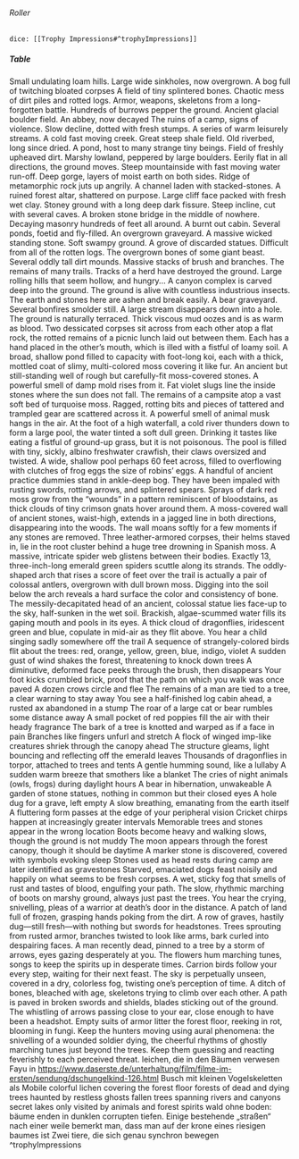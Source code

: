 ###### Roller
`dice: [[Trophy Impressions#^trophyImpressions]]`
##### Table
Small undulating loam hills.
Large wide sinkholes, now overgrown.
A bog full of twitching bloated corpses
A field of tiny splintered bones.
Chaotic mess of dirt piles and rotted logs.
Armor, weapons, skeletons from a long-forgotten battle.
Hundreds of burrows pepper the ground.
Ancient glacial boulder field.
An abbey, now decayed
The ruins of a camp, signs of violence.
Slow decline, dotted with fresh stumps.
A series of warm leisurely streams.
A cold fast moving creek.
Great steep shale field.
Old riverbed, long since dried.
A pond, host to many strange tiny beings.
Field of freshly upheaved dirt.
Marshy lowland, peppered by large boulders.
Eerily flat in all directions, the ground moves.
Steep mountainside with fast moving water run-off.
Deep gorge, layers of moist earth on both sides.
Ridge of metamorphic rock juts up angrily.
A channel laden with stacked-stones.
A ruined forest altar, shattered on purpose.
Large cliff face packed with fresh wet clay.
Stoney ground with a long deep dark fissure.
Steep incline, cut with several caves.
A broken stone bridge in the middle of nowhere.
Decaying masonry hundreds of feet all around.
A burnt out cabin.
Several ponds, foetid and fly-filled.
An overgrown graveyard.
A massive wicked standing stone.
Soft swampy ground.
A grove of discarded statues.
Difficult from all of the rotten logs.
The overgrown bones of some giant beast.
Several oddly tall dirt mounds.
Massive stacks of brush and branches.
The remains of many trails.
Tracks of a herd have destroyed the ground.
Large rolling hills that seem hollow, and hungry...
A canyon complex is carved deep into the ground.
The ground is alive with countless industrious insects.
The earth and stones here are ashen and break easily.
A bear graveyard.
Several bonfires smolder still.
A large stream disappears down into a hole.
The ground is naturally terraced.
Thick viscous mud oozes and is as warm as blood.
Two dessicated corpses sit across from each other atop a flat rock, the rotted remains of a picnic lunch laid out between them. Each has a hand placed in the other’s mouth, which is illed with a fistful of loamy soil.
A broad, shallow pond filled to capacity with foot-long koi, each with a thick, mottled coat of slimy, multi-colored moss covering it like fur.
An ancient but still-standing well of rough but carefully-fit moss-covered stones. A powerful smell of damp mold rises from it. Fat violet slugs line the inside stones where the sun does not fall.
The remains of a campsite atop a vast soft bed of turquoise moss. Ragged, rotting bits and pieces of tattered and trampled gear are scattered across it. A powerful smell of animal musk hangs in the air.
At the foot of a high waterfall, a cold river thunders down to form a large pool, the water tinted a soft dull green. Drinking it tastes like eating a fistful of ground-up grass, but it is not poisonous. The pool is filled with tiny, sickly, albino freshwater crawfish, their claws oversized and twisted.
A wide, shallow pool perhaps 60 feet across, filled to overflowing with clutches of frog eggs the size of robins’ eggs.
A handful of ancient practice dummies stand in ankle-deep bog. They have been impaled with rusting swords, rotting arrows, and splintered spears. Sprays of dark red moss grow from the “wounds” in a pattern reminiscent of bloodstains, as thick clouds of tiny crimson gnats hover around them.
A moss-covered wall of ancient stones, waist-high, extends in a jagged line in both directions, disappearing into the woods. The wall moans softly for a few moments if any stones are removed.
Three leather-armored corpses, their helms staved in, lie in the root cluster behind a huge tree drowning in Spanish moss. A massive, intricate spider web glistens between their bodies. Exactly 13, three-inch-long emerald green spiders scuttle along its strands.
The oddly-shaped arch that rises a score of feet over the trail is actually a pair of colossal antlers, overgrown with dull brown moss. Digging into the soil below the arch reveals a hard surface the color and consistency of bone.
The messily-decapitated head of an ancient, colossal statue lies face-up to the sky, half-sunken in the wet soil. Brackish, algae-scummed water fills its gaping mouth and pools in its eyes. A thick cloud of dragonflies, iridescent green and blue, copulate in mid-air as they flit above.
You hear a child singing sadly somewhere off the trail
A sequence of strangely-colored birds flit about the trees: red, orange, yellow, green, blue, indigo, violet
A sudden gust of wind shakes the forest, threatening to knock down trees
A diminutive, deformed face peeks through the brush, then disappears
Your foot kicks crumbled brick, proof that the path on which you walk was once paved
A dozen crows circle and flee
The remains of a man are tied to a tree, a clear warning to stay away
You see a half-finished log cabin ahead, a rusted ax abandoned in a stump
The roar of a large cat or bear rumbles some distance away
A small pocket of red poppies fill the air with their heady fragrance
The bark of a tree is knotted and warped as if a face in pain
Branches like fingers unfurl and stretch
A flock of winged imp-like creatures shriek through the canopy ahead
The structure gleams, light bouncing and reflecting off the emerald leaves
Thousands of dragonflies in torpor, attached to trees and tents A gentle humming sound, like a lullaby
A sudden warm breeze that smothers like a blanket
The cries of night animals (owls, frogs) during daylight hours
A bear in hibernation, unwakeable
A garden of stone statues, nothing in common but their closed eyes
A hole dug for a grave, left empty
A slow breathing, emanating from the earth itself
A fluttering form passes at the edge of your peripheral vision
Cricket chirps happen at increasingly greater intervals
Memorable trees and stones appear in the wrong location
Boots become heavy and walking slows, though the ground is not muddy
The moon appears through the forest canopy, though it should be daytime
A marker stone is discovered, covered with symbols evoking sleep
Stones used as head rests during camp are later identified as gravestones
Starved, emaciated dogs feast noisily and happily on what seems to be fresh corpses.
A wet, sticky fog that smells of rust and tastes of blood, engulfing your path.
The slow, rhythmic marching of boots on marshy ground, always just past the trees.
You hear the crying, snivelling, pleas of a warrior at death’s door in the distance.
A patch of land full of frozen, grasping hands poking from the dirt.
A row of graves, hastily dug—still fresh—with nothing but swords for headstones.
Trees sprouting from rusted armor, branches twisted to look like arms, bark curled into despairing faces.
A man recently dead, pinned to a tree by a storm of arrows, eyes gazing desperately at you.
The flowers hum marching tunes, songs to keep the spirits up in desperate times.
Carrion birds follow your every step, waiting for their next feast.
The sky is perpetually unseen, covered in a dry, colorless fog, twisting one’s perception of time.
A ditch of bones, bleached with age, skeletons trying to climb over each other.
A path is paved in broken swords and shields, blades sticking out of the ground.
The whistling of arrows passing close to your ear, close enough to have been a headshot.
Empty suits of armor litter the forest floor, reeking in rot, blooming in fungi.
Keep the hunters moving using aural phenomena: the snivelling of a wounded soldier dying, the cheerful rhythms of ghostly marching tunes just beyond the trees. Keep them guessing and reacting feverishly to each perceived threat.
leichen, die in den Bäumen verwesen Fayu in https://www.daserste.de/unterhaltung/film/filme-im-ersten/sendung/dschungelkind-126.html
Busch mit kleinen Vogelskeletten als Mobile
colorful lichen covering the forest floor
forests of dead and dying trees haunted by restless ghosts fallen trees spanning rivers and canyons
secret lakes only visited by animals and forest spirits
wald ohne boden: bäume enden in dunklen corrupten tiefen. Einige bestehende „straßen“ nach einer weile bemerkt man, dass man auf der krone eines riesigen baumes ist
Zwei tiere, die sich genau synchron bewegen
^trophyImpressions